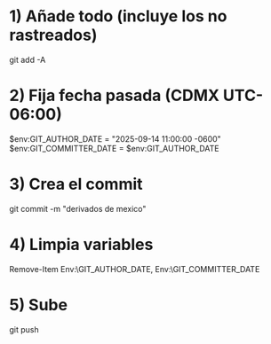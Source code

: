 # 1) Añade todo (incluye los no rastreados)
git add -A

# 2) Fija fecha pasada (CDMX UTC-06:00)
$env:GIT_AUTHOR_DATE = "2025-09-14 11:00:00 -0600"
$env:GIT_COMMITTER_DATE = $env:GIT_AUTHOR_DATE

# 3) Crea el commit
git commit -m "derivados de mexico"

# 4) Limpia variables
Remove-Item Env:\GIT_AUTHOR_DATE, Env:\GIT_COMMITTER_DATE

# 5) Sube
git push
